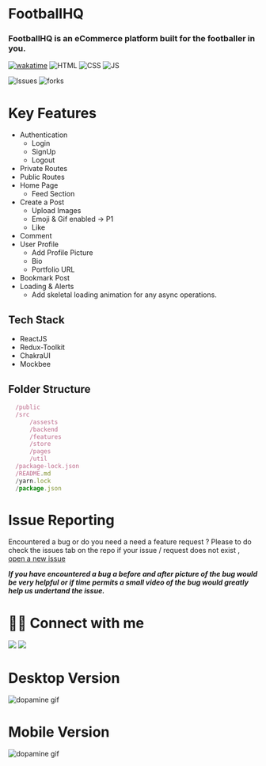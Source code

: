 # FootballHQ

### FootballHQ is an eCommerce platform built for the footballer in you.

[![wakatime](https://wakatime.com/badge/user/1773f973-ffcf-4a9c-b61a-8e4fdc1ecf3e/project/5611245b-b63c-4602-919b-850ee58cffb5.svg)](https://wakatime.com/badge/user/1773f973-ffcf-4a9c-b61a-8e4fdc1ecf3e/project/5611245b-b63c-4602-919b-850ee58cffb5)
![HTML](https://img.shields.io/badge/HTML-HTML-orange)
![CSS](https://img.shields.io/badge/CSS-CSS-blue)
![JS](https://img.shields.io/badge/ReactJS-ReactJS-blue)

![Issues](https://img.shields.io/github/issues/Kevin-Solomon/football-ecommerce)
![forks](https://img.shields.io/github/forks/Kevin-Solomon/football-ecommerce)

# Key Features

- Authentication
  - Login
  - SignUp
  - Logout
- Private Routes
- Public Routes
- Home Page
  - Feed Section
- Create a Post
  - Upload Images
  - Emoji & Gif enabled → P1
  - Like
- Comment
- User Profile
  - Add Profile Picture
  - Bio
  - Portfolio URL
- Bookmark Post
- Loading & Alerts
  - Add skeletal loading animation for any async operations.

## Tech Stack

- ReactJS
- Redux-Toolkit
- ChakraUI
- Mockbee

## Folder Structure

```js
  /public
  /src
      /assests
      /backend
      /features
      /store
      /pages
      /util
  /package-lock.json
  /README.md
  /yarn.lock
  /package.json

```

# Issue Reporting

Encountered a bug or do you need a need a feature request ? Please to do check the issues tab on the repo if your issue / request does not exist , [open a new issue](https://github.com/Kevin-Solomon/dopamineMedia/issues/new)

**_If you have encountered a bug a before and after picture of the bug would be very helpful or if time permits a small video of the bug would greatly help us undertand the issue._**

# 👨‍💻 Connect with me

<a href="https://twitter.com/kevinsolomon777"><img src="https://img.shields.io/badge/Twitter-1DA1F2?style=for-the-badge&logo=twitter&logoColor=white"/></a>
<a href="https://www.linkedin.com/in/kevin-solomon-8b2b2b1a5/"><img src="https://img.shields.io/badge/LinkedIn-0077B5?style=for-the-badge&logo=linkedin&logoColor=white"/></a>

# Desktop Version

![dopamine gif](/src/assets/footballhq-desktop.gif)

# Mobile Version

![dopamine gif](/src/assets/footballhq-mobile.gif)

